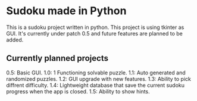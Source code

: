 # Sudoku made in Python
This is a sudoku project written in python. This project is using tkinter as GUI.
It's currently under patch 0.5 and future features are planned to be added.


## Currently planned projects
0.5: Basic GUI.
1.0: 1 Functioning solvable puzzle.
1.1: Auto generated and randomized puzzles.
1.2: GUI upgrade with new features.
1.3: Ability to pick diffrent difficulty.
1.4: Lightweight database that save the current sudoku progress when the app is closed.
1.5: Ability to show hints.